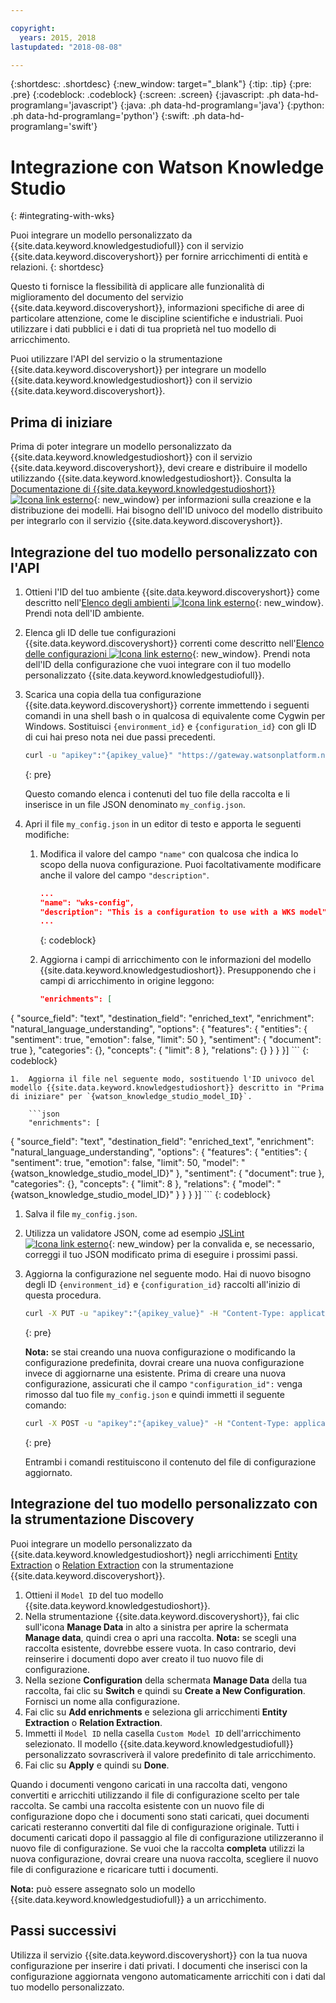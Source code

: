 ```yaml
---

copyright:
  years: 2015, 2018
lastupdated: "2018-08-08"

---
```


{:shortdesc: .shortdesc}
{:new_window: target="_blank"}
{:tip: .tip}
{:pre: .pre}
{:codeblock: .codeblock}
{:screen: .screen}
{:javascript: .ph data-hd-programlang='javascript'}
{:java: .ph data-hd-programlang='java'}
{:python: .ph data-hd-programlang='python'}
{:swift: .ph data-hd-programlang='swift'}

# Integrazione con Watson Knowledge Studio
{: #integrating-with-wks}

Puoi integrare un modello personalizzato da {{site.data.keyword.knowledgestudiofull}} con il servizio {{site.data.keyword.discoveryshort}} per fornire arricchimenti di entità e relazioni.
{: shortdesc}

Questo ti fornisce la flessibilità di applicare alle funzionalità di miglioramento del documento del servizio {{site.data.keyword.discoveryshort}}, informazioni specifiche di aree di particolare attenzione, come le discipline scientifiche e industriali. Puoi utilizzare i dati pubblici e i dati di tua proprietà nel tuo modello di arricchimento.

Puoi utilizzare l'API del servizio o la strumentazione {{site.data.keyword.discoveryshort}} per integrare un modello {{site.data.keyword.knowledgestudioshort}} con il servizio {{site.data.keyword.discoveryshort}}.

## Prima di iniziare

Prima di poter integrare un modello personalizzato da {{site.data.keyword.knowledgestudioshort}} con il servizio {{site.data.keyword.discoveryshort}}, devi creare e distribuire il modello utilizzando {{site.data.keyword.knowledgestudioshort}}. Consulta la [Documentazione di {{site.data.keyword.knowledgestudioshort}} ![Icona link esterno](../../icons/launch-glyph.svg "Icona link esterno")](https://console.bluemix.net/docs/services/knowledge-studio/tutorials-create-project.html#wks_tutintro){: new_window} per informazioni sulla creazione e la distribuzione dei modelli. Hai bisogno dell'ID univoco del modello distribuito per integrarlo con il servizio {{site.data.keyword.discoveryshort}}.

## Integrazione del tuo modello personalizzato con l'API

1.  Ottieni l'ID del tuo ambiente {{site.data.keyword.discoveryshort}} come descritto nell'[Elenco degli ambienti ![Icona link esterno](../../icons/launch-glyph.svg "Icona link esterno")](https://www.ibm.com/watson/developercloud/discovery/api/v1/#list_environments){: new_window}. Prendi nota dell'ID ambiente.
1.  Elenca gli ID delle tue configurazioni {{site.data.keyword.discoveryshort}} correnti come descritto nell'[Elenco delle configurazioni ![Icona link esterno](../../icons/launch-glyph.svg "Icona link esterno")](https://www.ibm.com/watson/developercloud/discovery/api/v1/#list_configurations){: new_window}. Prendi nota dell'ID della configurazione che vuoi integrare con il tuo modello personalizzato {{site.data.keyword.knowledgestudiofull}}.
1.  Scarica una copia della tua configurazione {{site.data.keyword.discoveryshort}} corrente immettendo i seguenti comandi in una shell bash o in qualcosa di equivalente come Cygwin per Windows. Sostituisci `{environment_id}` e `{configuration_id}` con gli ID di cui hai preso nota nei due passi precedenti.

    ```bash
    curl -u "apikey":"{apikey_value}" "https://gateway.watsonplatform.net/discovery/api/v1/environments/{environment_id}/configurations/{configuration_id}?version=2017-11-07" > my_config.json
    ```
    {: pre}

    Questo comando elenca i contenuti del tuo file della raccolta e li inserisce in un file JSON denominato `my_config.json`.
1.  Apri il file `my_config.json` in un editor di testo e apporta le seguenti modifiche:
    1.  Modifica il valore del campo `"name"` con qualcosa che indica lo scopo della nuova configurazione. Puoi facoltativamente modificare anche il valore del campo `"description"`.

        ```json
        ...
        "name": "wks-config",
        "description": "This is a configuration to use with a WKS model",
        ...
        ```
        {: codeblock}

    1.  Aggiorna i campi di arricchimento con le informazioni del modello {{site.data.keyword.knowledgestudioshort}}. Presupponendo che i campi di arricchimento in origine leggono:

        ```json
        "enrichments": [
  {
            "source_field": "text",
            "destination_field": "enriched_text",
            "enrichment": "natural_language_understanding",
            "options": {
                "features": {
                    "entities": {
                        "sentiment": true,
          "emotion": false,
          "limit": 50
                    },
        "sentiment": {
                        "document": true
                    },
                    "categories": {},
                    "concepts": {
                        "limit": 8
                    },
                    "relations": {}
                }
            }
        }]
        ```
        {: codeblock}

    1.  Aggiorna il file nel seguente modo, sostituendo l'ID univoco del modello {{site.data.keyword.knowledgestudioshort}} descritto in "Prima di iniziare" per `{watson_knowledge_studio_model_ID}`.

        ```json
        "enrichments": [
  {
            "source_field": "text",
            "destination_field": "enriched_text",
            "enrichment": "natural_language_understanding",
            "options": {
                "features": {
                    "entities": {
                        "sentiment": true,
                        "emotion": false,
                        "limit": 50,
                        "model": "{watson_knowledge_studio_model_ID}"
                    },
        "sentiment": {
                        "document": true
                    },
                    "categories": {},
                    "concepts": {
                        "limit": 8
                    },
        "relations": {
                      "model": "{watson_knowledge_studio_model_ID}"
                    }
                }
            }
        }]
        ```
        {: codeblock}

1.  Salva il file `my_config.json`.
1.  Utilizza un validatore JSON, come ad esempio [JSLint ![Icona link esterno](../../icons/launch-glyph.svg "Icona link esterno")](http://jslint.com){: new_window} per la convalida e, se necessario, correggi il tuo JSON modificato prima di eseguire i prossimi passi.
1.  Aggiorna la configurazione nel seguente modo. Hai di nuovo bisogno degli ID `{environment_id}` e `{configuration_id}` raccolti all'inizio di questa procedura.

    ```bash
    curl -X PUT -u "apikey":"{apikey_value}" -H "Content-Type: application/json" -d @my_config.json "https://gateway.watsonplatform.net/discovery/api/v1/environments/{environment_id}/configurations/{configuration_id}?version=2017-11-07"
    ```
    {: pre}

    **Nota:** se stai creando una nuova configurazione o modificando la configurazione predefinita, dovrai creare una nuova configurazione invece di aggiornarne una esistente. Prima di creare una nuova configurazione, assicurati che il campo `"configuration_id":` venga rimosso dal tuo file `my_config.json` e quindi immetti il seguente comando:

    ```bash
    curl -X POST -u "apikey":"{apikey_value}" -H "Content-Type: application/json" -d @my_config.json "https://gateway.watsonplatform.net/discovery/api/v1/environments/{environment_id}/configurations?version=2017-11-07"
    ```
    {: pre}

    Entrambi i comandi restituiscono il contenuto del file di configurazione aggiornato.

## Integrazione del tuo modello personalizzato con la strumentazione Discovery

Puoi integrare un modello personalizzato da {{site.data.keyword.knowledgestudioshort}} negli arricchimenti [Entity Extraction](/docs/services/discovery/building.html#entity-extraction) o [Relation Extraction](/docs/services/discovery/building.html#relation-extraction) con la strumentazione {{site.data.keyword.discoveryshort}}.

1. Ottieni il `Model ID` del tuo modello {{site.data.keyword.knowledgestudioshort}}.
1. Nella strumentazione {{site.data.keyword.discoveryshort}}, fai clic sull'icona **Manage Data** in alto a sinistra per aprire la schermata **Manage data**, quindi crea o apri una raccolta. **Nota:** se scegli una raccolta esistente, dovrebbe essere vuota. In caso contrario, devi reinserire i documenti dopo aver creato il tuo nuovo file di configurazione.
1. Nella sezione **Configuration** della schermata **Manage Data** della tua raccolta, fai clic su **Switch** e quindi su **Create a New Configuration**. Fornisci un nome alla configurazione. 
1. Fai clic su **Add enrichments** e seleziona gli arricchimenti **Entity Extraction** o **Relation Extraction**.
1. Immetti il `Model ID` nella casella `Custom Model ID` dell'arricchimento selezionato. Il modello {{site.data.keyword.knowledgestudiofull}} personalizzato sovrascriverà il valore predefinito di tale arricchimento. 
1. Fai clic su **Apply** e quindi su **Done**.

Quando i documenti vengono caricati in una raccolta dati, vengono convertiti e arricchiti utilizzando il file di configurazione scelto per tale raccolta. Se cambi una raccolta esistente con un nuovo file di configurazione dopo che i documenti sono stati caricati, quei documenti caricati resteranno convertiti dal file di configurazione originale. Tutti i documenti caricati dopo il passaggio al file di configurazione utilizzeranno il nuovo file di configurazione. Se vuoi che la raccolta **completa** utilizzi la nuova configurazione, dovrai creare una nuova raccolta, scegliere il nuovo file di configurazione e ricaricare tutti i documenti.

**Nota:** può essere assegnato solo un modello {{site.data.keyword.knowledgestudiofull}} a un arricchimento.

## Passi successivi

Utilizza il servizio {{site.data.keyword.discoveryshort}} con la tua nuova configurazione per inserire i dati privati. I documenti che inserisci con la configurazione aggiornata vengono automaticamente arricchiti con i dati dal tuo modello personalizzato.
